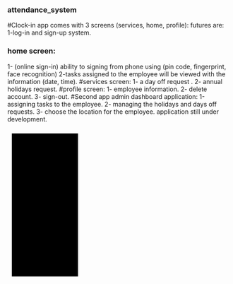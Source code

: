 ### attendance_system<br>
#Clock-in app comes with 3 screens (services, home, profile): futures are:
1-log-in and sign-up system.
### home screen:
1- (online sign-in) ability to signing from phone using (pin code, fingerprint, face recognition)
2-tasks assigned to the employee will be viewed with the information (date, time).
#services screen:
1- a day off request .
2- annual holidays request.
#profile screen:
1- employee information.
2- delete account.
3- sign-out.
#Second app admin dashboard application:
1-assigning tasks to the employee.
2- managing the holidays and days off requests.
3- choose the location for the employee. application still under development.

<img src="/clockint1.gif" align="left"
width="150"
hspace="10" vspace="10">
